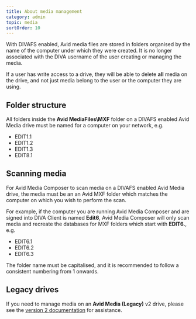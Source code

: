 ```yaml
---
title: About media management
category: admin
topic: media
sortOrder: 10
---
```


With DIVAFS enabled, Avid media files are stored in folders organised by the name of the computer under which they were created.
It is no longer associated with the DIVA username of the user creating or managing the media.

If a user has write access to a drive, they will be able to delete **all** media on the drive, and not just media belong to the user or the computer they are using.

## Folder structure

All folders inside the **Avid MediaFiles\MXF** folder on a DIVAFS enabled Avid Media drive must be named for a computer on your network, e.g.

  - EDIT1.1
  - EDIT1.2
  - EDIT1.3
  - EDIT8.1

## Scanning media

For Avid Media Composer to scan media on a DIVAFS enabled Avid Media drive, the media must be an an Avid MXF folder which matches the computer on which you wish to perform the scan.

For example, if the computer you are running Avid Media Composer and are signed into DIVA Client is named **Edit6**, Avid Media Composer will only scan media and recreate the databases for MXF folders which start with **EDIT6.**, e.g.

  - EDIT6.1
  - EDIT6.2
  - EDIT6.3

The folder name must be capitalised, and it is recommended to follow a consistent numbering from 1 onwards.

## Legacy drives

If you need to manage media on an **Avid Media (Legacy)** v2 drive, please see the [version 2 documentation](/v2/articles/about-media-management.html) for assistance.
